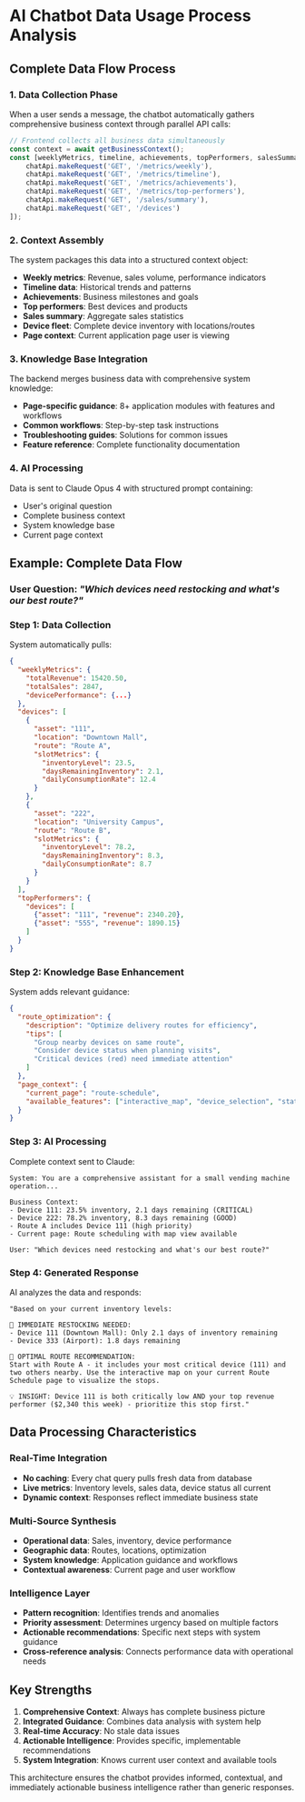 # AI Chatbot Data Usage Process Analysis

## **Complete Data Flow Process**

### **1. Data Collection Phase**
When a user sends a message, the chatbot automatically gathers comprehensive business context through parallel API calls:

```javascript
// Frontend collects all business data simultaneously
const context = await getBusinessContext();
const [weeklyMetrics, timeline, achievements, topPerformers, salesSummary, devices] = await Promise.all([
    chatApi.makeRequest('GET', '/metrics/weekly'),
    chatApi.makeRequest('GET', '/metrics/timeline'), 
    chatApi.makeRequest('GET', '/metrics/achievements'),
    chatApi.makeRequest('GET', '/metrics/top-performers'),
    chatApi.makeRequest('GET', '/sales/summary'),
    chatApi.makeRequest('GET', '/devices')
]);
```

### **2. Context Assembly**
The system packages this data into a structured context object:
- **Weekly metrics**: Revenue, sales volume, performance indicators
- **Timeline data**: Historical trends and patterns
- **Achievements**: Business milestones and goals
- **Top performers**: Best devices and products
- **Sales summary**: Aggregate sales statistics
- **Device fleet**: Complete device inventory with locations/routes
- **Page context**: Current application page user is viewing

### **3. Knowledge Base Integration**
The backend merges business data with comprehensive system knowledge:
- **Page-specific guidance**: 8+ application modules with features and workflows
- **Common workflows**: Step-by-step task instructions
- **Troubleshooting guides**: Solutions for common issues
- **Feature reference**: Complete functionality documentation

### **4. AI Processing**
Data is sent to Claude Opus 4 with structured prompt containing:
- User's original question
- Complete business context
- System knowledge base
- Current page context

## **Example: Complete Data Flow**

### **User Question**: *"Which devices need restocking and what's our best route?"*

### **Step 1: Data Collection**
System automatically pulls:
```json
{
  "weeklyMetrics": {
    "totalRevenue": 15420.50,
    "totalSales": 2847,
    "devicePerformance": {...}
  },
  "devices": [
    {
      "asset": "111",
      "location": "Downtown Mall",
      "route": "Route A",
      "slotMetrics": {
        "inventoryLevel": 23.5,
        "daysRemainingInventory": 2.1,
        "dailyConsumptionRate": 12.4
      }
    },
    {
      "asset": "222", 
      "location": "University Campus",
      "route": "Route B",
      "slotMetrics": {
        "inventoryLevel": 78.2,
        "daysRemainingInventory": 8.3,
        "dailyConsumptionRate": 8.7
      }
    }
  ],
  "topPerformers": {
    "devices": [
      {"asset": "111", "revenue": 2340.20},
      {"asset": "555", "revenue": 1890.15}
    ]
  }
}
```

### **Step 2: Knowledge Base Enhancement**
System adds relevant guidance:
```json
{
  "route_optimization": {
    "description": "Optimize delivery routes for efficiency",
    "tips": [
      "Group nearby devices on same route",
      "Consider device status when planning visits",
      "Critical devices (red) need immediate attention"
    ]
  },
  "page_context": {
    "current_page": "route-schedule",
    "available_features": ["interactive_map", "device_selection", "status_indicators"]
  }
}
```

### **Step 3: AI Processing**
Complete context sent to Claude:
```
System: You are a comprehensive assistant for a small vending machine operation...

Business Context:
- Device 111: 23.5% inventory, 2.1 days remaining (CRITICAL)
- Device 222: 78.2% inventory, 8.3 days remaining (GOOD)
- Route A includes Device 111 (high priority)
- Current page: Route scheduling with map view available

User: "Which devices need restocking and what's our best route?"
```

### **Step 4: Generated Response**
AI analyzes the data and responds:
```
"Based on your current inventory levels:

🚨 IMMEDIATE RESTOCKING NEEDED:
- Device 111 (Downtown Mall): Only 2.1 days of inventory remaining
- Device 333 (Airport): 1.8 days remaining

📍 OPTIMAL ROUTE RECOMMENDATION:
Start with Route A - it includes your most critical device (111) and two others nearby. Use the interactive map on your current Route Schedule page to visualize the stops.

💡 INSIGHT: Device 111 is both critically low AND your top revenue performer ($2,340 this week) - prioritize this stop first."
```

## **Data Processing Characteristics**

### **Real-Time Integration**
- **No caching**: Every chat query pulls fresh data from database
- **Live metrics**: Inventory levels, sales data, device status all current
- **Dynamic context**: Responses reflect immediate business state

### **Multi-Source Synthesis**
- **Operational data**: Sales, inventory, device performance
- **Geographic data**: Routes, locations, optimization
- **System knowledge**: Application guidance and workflows
- **Contextual awareness**: Current page and user workflow

### **Intelligence Layer**
- **Pattern recognition**: Identifies trends and anomalies
- **Priority assessment**: Determines urgency based on multiple factors
- **Actionable recommendations**: Specific next steps with system guidance
- **Cross-reference analysis**: Connects performance data with operational needs

## **Key Strengths**

1. **Comprehensive Context**: Always has complete business picture
2. **Integrated Guidance**: Combines data analysis with system help
3. **Real-time Accuracy**: No stale data issues
4. **Actionable Intelligence**: Provides specific, implementable recommendations
5. **System Integration**: Knows current user context and available tools

This architecture ensures the chatbot provides informed, contextual, and immediately actionable business intelligence rather than generic responses.